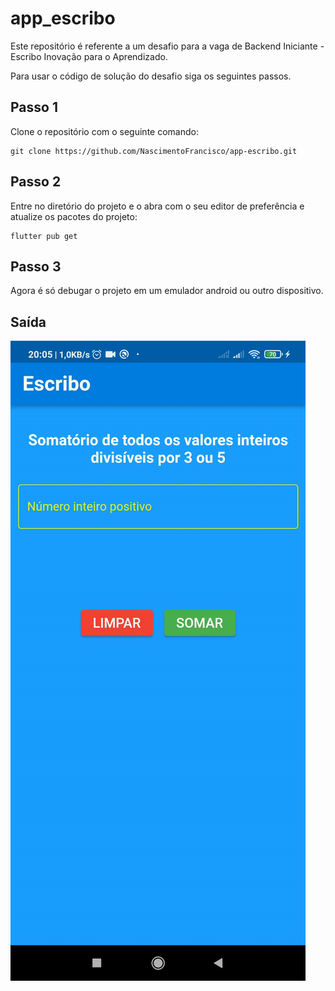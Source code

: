 # app_escribo

Este repositório é referente a um desafio para a vaga de Backend Iniciante - Escribo Inovação para o Aprendizado.

Para usar o código de solução do desafio siga os seguintes passos.

## Passo 1
Clone o repositório com o seguinte comando:

~~~
git clone https://github.com/NascimentoFrancisco/app-escribo.git
~~~
## Passo 2

Entre no diretório do projeto e o abra com o seu editor de preferência e atualize os pacotes do projeto:

~~~
flutter pub get
~~~

## Passo 3 

Agora é só debugar o projeto em um emulador android ou outro dispositivo.

## Saída

![using a color picker](app.gif)